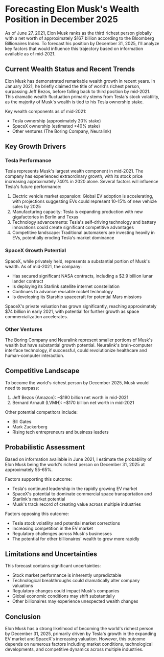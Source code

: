 # Forecasting Elon Musk's Wealth Position in December 2025

As of June 27, 2021, Elon Musk ranks as the third richest person globally with a net worth of approximately $167 billion according to the Bloomberg Billionaires Index. To forecast his position by December 31, 2025, I'll analyze key factors that would influence this trajectory based on information available as of mid-2021.

## Current Wealth Status and Recent Trends

Elon Musk has demonstrated remarkable wealth growth in recent years. In January 2021, he briefly claimed the title of world's richest person, surpassing Jeff Bezos, before falling back to third position by mid-2021. This dramatic wealth fluctuation primarily stems from Tesla's stock volatility, as the majority of Musk's wealth is tied to his Tesla ownership stake.

Key wealth components as of mid-2021:
- Tesla ownership (approximately 20% stake)
- SpaceX ownership (estimated >40% stake)
- Other ventures (The Boring Company, Neuralink)

## Key Growth Drivers

### Tesla Performance

Tesla represents Musk's largest wealth component in mid-2021. The company has experienced extraordinary growth, with its stock price increasing approximately 740% in 2020 alone. Several factors will influence Tesla's future performance:

1. Electric vehicle market expansion: Global EV adoption is accelerating, with projections suggesting EVs could represent 10-15% of new vehicle sales by 2025
2. Manufacturing capacity: Tesla is expanding production with new gigafactories in Berlin and Texas
3. Technology advancements: Tesla's self-driving technology and battery innovations could create significant competitive advantages
4. Competitive landscape: Traditional automakers are investing heavily in EVs, potentially eroding Tesla's market dominance

### SpaceX Growth Potential

SpaceX, while privately held, represents a substantial portion of Musk's wealth. As of mid-2021, the company:
- Has secured significant NASA contracts, including a $2.9 billion lunar lander contract
- Is deploying its Starlink satellite internet constellation
- Continues to advance reusable rocket technology
- Is developing its Starship spacecraft for potential Mars missions

SpaceX's private valuation has grown significantly, reaching approximately $74 billion in early 2021, with potential for further growth as space commercialization accelerates.

### Other Ventures

The Boring Company and Neuralink represent smaller portions of Musk's wealth but have substantial growth potential. Neuralink's brain-computer interface technology, if successful, could revolutionize healthcare and human-computer interaction.

## Competitive Landscape

To become the world's richest person by December 2025, Musk would need to surpass:

1. Jeff Bezos (Amazon): ~$190 billion net worth in mid-2021
2. Bernard Arnault (LVMH): ~$170 billion net worth in mid-2021

Other potential competitors include:
- Bill Gates
- Mark Zuckerberg
- Rising tech entrepreneurs and business leaders

## Probabilistic Assessment

Based on information available in June 2021, I estimate the probability of Elon Musk being the world's richest person on December 31, 2025 at approximately 55-65%.

Factors supporting this outcome:
- Tesla's continued leadership in the rapidly growing EV market
- SpaceX's potential to dominate commercial space transportation and Starlink's market potential
- Musk's track record of creating value across multiple industries

Factors opposing this outcome:
- Tesla stock volatility and potential market corrections
- Increasing competition in the EV market
- Regulatory challenges across Musk's businesses
- The potential for other billionaires' wealth to grow more rapidly

## Limitations and Uncertainties

This forecast contains significant uncertainties:
- Stock market performance is inherently unpredictable
- Technological breakthroughs could dramatically alter company valuations
- Regulatory changes could impact Musk's companies
- Global economic conditions may shift substantially
- Other billionaires may experience unexpected wealth changes

## Conclusion

Elon Musk has a strong likelihood of becoming the world's richest person by December 31, 2025, primarily driven by Tesla's growth in the expanding EV market and SpaceX's increasing valuation. However, this outcome depends on numerous factors including market conditions, technological developments, and competitive dynamics across multiple industries.